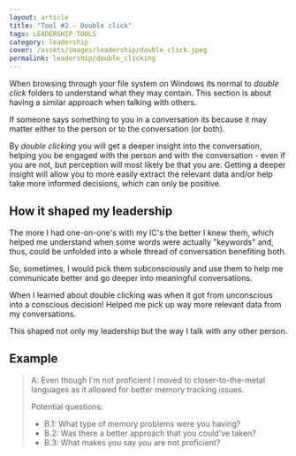 ```yaml
---
layout: article
title: "Tool #2 - Double click"
tags: LEADERSHIP TOOLS
category: leadership
cover: /assets/images/leadership/double_click.jpeg
permalink: leadership/double_clicking
---
```


When browsing through your file system on Windows its normal to *double click* folders to understand what they may contain.
This section is about having a similar approach when talking with others.

<!--more-->

If someone says something to you in a conversation its because it may matter either to the person or to the conversation (or both).

By *double clicking* you will get a deeper insight into the conversation, helping you be engaged with the person and with the conversation - even if you are not, but perception will most likely be that you are.
Getting a deeper insight will allow you to more easily extract the relevant data and/or help take more informed decisions, which can only be positive.

## How it shaped my leadership

The more I had one-on-one's with my IC's the better I knew them, which helped me understand when some words were actually "keywords" and, thus, could be unfolded into a whole thread of conversation benefiting both.

So, sometimes, I would pick them subconsciously and use them to help me communicate better and go deeper into meaningful conversations.

When I learned about double clicking was when it got from unconscious into a conscious decision! Helped me pick up way more relevant data from my conversations.

This shaped not only my leadership but the way I talk with any other person.

## Example

> A: Even though I'm not proficient I moved to closer-to-the-metal languages as it allowed for better memory tracking issues.
>
> Potential questions:
>
> - B.1: What type of memory problems were you having?
> - B.2: Was there a better approach that you could've taken?
> - B.3: What makes you say you are not proficient?